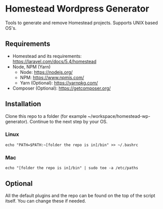 # Homestead Wordpress Generator

Tools to generate and remove Homestead projects. Supports UNIX based OS's.

## Requirements

 - Homestead and its requirements: https://laravel.com/docs/5.4/homestead
 - Node, NPM (Yarn)
   - Node: https://nodejs.org/
   - NPM: https://www.npmjs.com/
   - Yarn (Optional): https://yarnpkg.com/
 - Composer (Optional): https://getcomposer.org/

## Installation
Clone this repo to a folder (for example ~/workspace/homestead-wp-generator).
Continue to the next step by your OS.

### Linux
```
echo "PATH=$PATH:~[folder the repo is in]/bin" >> ~/.bashrc
```

### Mac
```
echo "[folder the repo is in]/bin" | sudo tee -a /etc/paths
```

## Optional
All the default plugins and the repo can be found on the top of the script itself. You can change these if needed.